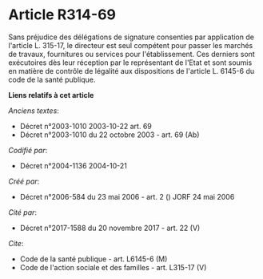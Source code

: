 # Article R314-69

Sans préjudice des délégations de signature consenties par application de l'article L. 315-17, le directeur est seul
compétent pour passer les marchés de travaux, fournitures ou services pour l'établissement. Ces derniers sont exécutoires dès
leur réception par le représentant de l'Etat et sont soumis en matière de contrôle de légalité aux dispositions de l'article
L. 6145-6 du code de la santé publique.

**Liens relatifs à cet article**

_Anciens textes_:

  - Décret n°2003-1010 2003-10-22 art. 69
  - Décret n°2003-1010 du 22 octobre 2003 - art. 69 (Ab)

_Codifié par_:

  - Décret n°2004-1136 2004-10-21

_Créé par_:

  - Décret n°2006-584 du 23 mai 2006 - art. 2 () JORF 24 mai 2006

_Cité par_:

  - Décret n°2017-1588 du 20 novembre 2017 - art. 22 (V)

_Cite_:

  - Code de la santé publique - art. L6145-6 (M)
  - Code de l'action sociale et des familles - art. L315-17 (V)
